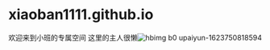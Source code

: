 # xiaoban1111.github.io
欢迎来到小班的专属空间
这里的主人很懒![hbimg b0 upaiyun-1623750818594](https://user-images.githubusercontent.com/89739308/132469995-c99e7f24-b66e-49b2-b714-2fcf311643cc.gif)
